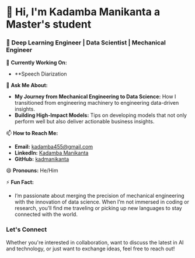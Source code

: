 # 👋 Hi, I'm Kadamba Manikanta a Master's student 

### 🌟 Deep Learning Engineer | Data Scientist | Mechanical Engineer

🔭 **Currently Working On:**
- **Speech Diarization 

💬 **Ask Me About:**
- **My Journey from Mechanical Engineering to Data Science:** How I transitioned from engineering machinery to engineering data-driven insights.
- **Building High-Impact Models:** Tips on developing models that not only perform well but also deliver actionable business insights.

📫 **How to Reach Me:**
- **Email:** [kadamba455@gmail.com](mailto:kadamba455@gmail.com)
- **LinkedIn:** [Kadamba Manikanta](https://www.linkedin.com/in/kadamba455/)
- **GitHub:** [kadmanikanta](https://github.com/kadmanikanta)

😄 **Pronouns:** He/Him

⚡ **Fun Fact:**
- I’m passionate about merging the precision of mechanical engineering with the innovation of data science. When I’m not immersed in coding or research, you’ll find me traveling or picking up new languages to stay connected with the world.


### Let's Connect
Whether you're interested in collaboration, want to discuss the latest in AI and technology, or just want to exchange ideas, feel free to reach out!
